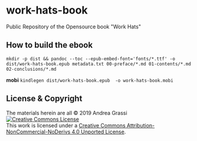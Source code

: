 # work-hats-book
Public Repository of the Opensource book "Work Hats"

## How to build the ebook

`mkdir -p dist && pandoc --toc --epub-embed-font='fonts/*.ttf' -o dist/work-hats-book.epub metadata.txt 00-preface/*.md 01-contents/*.md 02-conclusions/*.md`

**mobi**
`kindlegen dist/work-hats-book.epub  -o work-hats-book.mobi`


## License & Copyright

The materials herein are all &copy; 2019 Andrea Grassi
<a rel="license" href="http://creativecommons.org/licenses/by-nc-nd/4.0/"><img alt="Creative Commons License" style="border-width:0" src="https://i.creativecommons.org/l/by-nc-nd/4.0/88x31.png" /></a><br />This work is licensed under a <a rel="license" href="http://creativecommons.org/licenses/by-nc-nd/4.0/">Creative Commons Attribution-NonCommercial-NoDerivs 4.0 Unported License</a>.